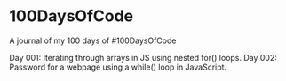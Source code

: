 # 100DaysOfCode
A journal of my 100 days of #100DaysOfCode

Day 001: Iterating through arrays in JS using nested for() loops.
Day 002: Password for a webpage using a while() loop in JavaScript.
